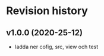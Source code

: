 Revision history
=================================



v1.0.0 (2020-25-12)
---------------------------------

* ladda ner cofig, src, view och test


